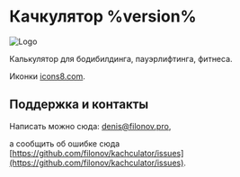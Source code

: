 # Качкулятор %version%

![Logo](resource:icons/icons8-deadlift-96.png)

Калькулятор для бодибилдинга, пауэрлифтинга, фитнеса.

Иконки [icons8.com](https://icons8.com).

## Поддержка и контакты

Написать можно сюда: [denis@filonov.pro](mailto://denis@filonov.pro),

а сообщить об ошибке сюда [https://github.com/filonov/kachculator/issues](https://github.com/filonov/kachculator/issues).